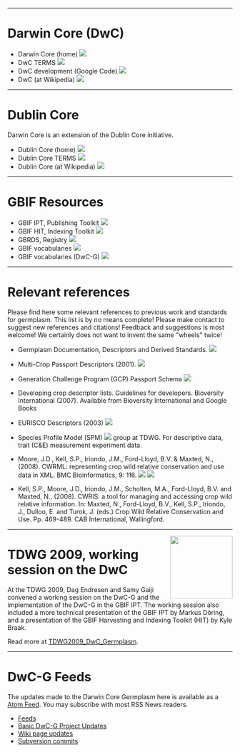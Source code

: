 


---


# Darwin Core (DwC) #

  * Darwin Core (home) [![](http://darwincore-germplasm.googlecode.com/svn/trunk/images/small/link_out.png)](http://rs.tdwg.org/dwc/)
  * DwC TERMS [![](http://darwincore-germplasm.googlecode.com/svn/trunk/images/small/link_out.png)](http://rs.tdwg.org/dwc/terms/index.htm)
  * DwC development (Google Code) [![](http://darwincore-germplasm.googlecode.com/svn/trunk/images/small/link_out.png)](http://code.google.com/p/darwincore/)
  * DwC (at Wikipedia) [![](http://darwincore-germplasm.googlecode.com/svn/trunk/images/small/link_out.png)](http://en.wikipedia.org/wiki/Darwin_Core)


---


# Dublin Core #
Darwin Core is an extension of the Dublin Core initiative.

  * Dublin Core (home) [![](http://darwincore-germplasm.googlecode.com/svn/trunk/images/small/link_out.png)](http://dublincore.org/)
  * Dublin Core TERMS [![](http://darwincore-germplasm.googlecode.com/svn/trunk/images/small/link_out.png)](http://dublincore.org/documents/usageguide/elements.shtml)
  * Dublin Core (at Wikipedia) [![](http://darwincore-germplasm.googlecode.com/svn/trunk/images/small/link_out.png)](http://en.wikipedia.org/wiki/Dublin_Core)


---


# GBIF Resources #

  * GBIF IPT, Publishing Toolkit [![](http://darwincore-germplasm.googlecode.com/svn/trunk/images/small/link_out.png)](http://code.google.com/p/gbif-providertoolkit/)
  * GBIF HIT, Indexing Toolkit [![](http://darwincore-germplasm.googlecode.com/svn/trunk/images/small/link_out.png)](http://code.google.com/p/gbif-indexingtoolkit/)
  * GBRDS, Registry [![](http://darwincore-germplasm.googlecode.com/svn/trunk/images/small/link_out.png)](http://gbrds.gbif.org)
  * GBIF vocabularies [![](http://darwincore-germplasm.googlecode.com/svn/trunk/images/small/link_out.png)](http://vocabularies.gbif.org/)
  * GBIF vocabularies (DwC-G) [![](http://darwincore-germplasm.googlecode.com/svn/trunk/images/small/link_out.png)](http://vocabularies.gbif.org/node/126981)


---



# Relevant references #

Please find here some relevant references to previous work and standards for germplasm. This list is by no means complete! Please make contact to suggest new references and citations! Feedback and suggestions is most welcome! We certainly does not want to invent the same "wheels" twice!

  * Germplasm Documentation, Descriptors and Derived Standards. [![](http://darwincore-germplasm.googlecode.com/svn/trunk/images/small/link_out.png)](http://www.bioversityinternational.org/index.php?id=141)

  * Multi-Crop Passport Descriptors (2001). [![](http://darwincore-germplasm.googlecode.com/svn/trunk/images/small/link_out.png)](http://www.bioversityinternational.org/index.php?id=19&user_bioversitypublications_pi1%5BshowUid%5D=2192)

  * Generation Challenge Program (GCP) Passport Schema [![](http://darwincore-germplasm.googlecode.com/svn/trunk/images/small/link_out.png)](http://gcpcr.grinfo.net/include/webservices/schema-documentation.php)

  * Developing crop descriptor lists. Guidelines for developers. Bioversity International (2007). Available from Bioversity International and Google Books

  * EURISCO Descriptors (2003) [![](http://darwincore-germplasm.googlecode.com/svn/trunk/images/small/link_out.png)](http://www.ecpgr.cgiar.org/epgris/Tech_papers/EURISCO_Descriptors.pdf)

  * Species Profile Model (SPM) [![](http://darwincore-germplasm.googlecode.com/svn/trunk/images/small/link_out.png)](http://wiki.tdwg.org/SPM) group at TDWG. For descriptive data, trait (C&E) measurement experiment data.

  * Moore, J.D., Kell, S.P., Iriondo, J.M., Ford-Lloyd, B.V. & Maxted, N., (2008). CWRML: representing crop wild relative conservation and use data in XML. BMC Bioinformatics, 9: 116. [![](http://darwincore-germplasm.googlecode.com/svn/trunk/images/small/link_out.png)](http://wrap.warwick.ac.uk/547/) [![](http://darwincore-germplasm.googlecode.com/svn/trunk/images/small/link_out.png)](http://dx.doi.org/10.1186/1471-2105-9-116)

  * Kell, S.P., Moore, J.D., Iriondo, J.M., Scholten, M.A., Ford-Lloyd, B.V. and Maxted, N., (2008). CWRIS: a tool for managing and accessing crop wild relative information. In: Maxted, N., Ford-Lloyd, B.V., Kell, S.P., Iriondo, J., Dulloo, E. and Turok, J. (eds.) Crop Wild Relative Conservation and Use. Pp. 469-489. CAB International, Wallingford.



---


<img src='http://darwincore-germplasm.googlecode.com/svn/trunk/images/logos/tdwg_2009_logo.png' align='right' height='140' />

# TDWG 2009, working session on the DwC #

At the TDWG 2009, Dag Endresen and Samy Gaiji convened a working session on the DwC-G and the implementation of the DwC-G in the GBIF IPT. The working session also included a more technical presentation of the GBIF IPT by Markus Döring, and a presentation of the GBIF Harvesting and Indexing Toolkit (HIT) by Kyle Braak.

Read more at [TDWG2009\_DwC\_Germplasm](TDWG2009_DwC_Germplasm.md).


---


# DwC-G Feeds #

The updates made to the Darwin Core Germplasm here is available as a <a href='http://en.wikipedia.org/wiki/Atom_(standard)'>Atom Feed</a>. You may subscribe with most RSS News readers.
  * <a href='http://code.google.com/p/darwincore-germplasm/feeds'>Feeds</a>
  * <a href='http://code.google.com/feeds/p/darwincore/updates/basic'>Basic DwC-G Project Updates</a>
  * <a href='http://code.google.com/feeds/p/darwincore-germplasm/svnchanges/basic?path=/wiki/'>Wiki page updates</a>
  * <a href='http://code.google.com/feeds/p/darwincore-germplasm/svnchanges/basic'>Subversion commits</a>